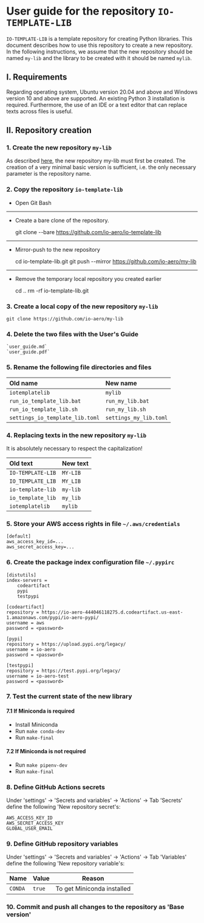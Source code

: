 # User guide for the repository `IO-TEMPLATE-LIB`

`IO-TEMPLATE-LIB` is a template repository for creating Python libraries. 
This document describes how to use this repository to create a new repository. 
In the following instructions, we assume that the new repository should be named `my-lib` and the library to be created with it should be named `mylib`.

## I. Requirements

Regarding operating system, Ubuntu version 20.04 and above and Windows version 10 and above are supported. An existing Python 3 installation is required.
Furthermore, the use of an IDE or a text editor that can replace texts across files is useful.

## II. Repository creation

### 1. Create the new repository `my-lib`

As described [here](https://docs.github.com/en/repositories/creating-and-managing-repositories/creating-a-new-repository), the new repository my-lib must first be created. The creation of a very minimal basic version is sufficient, i.e. the only necessary parameter is the repository name.

### 2. Copy the repository `io-template-lib`

- Open Git Bash
---
- Create a bare clone of the repository.

    git clone --bare https://github.com/io-aero/io-template-lib
---
- Mirror-push to the new repository

    cd io-template-lib.git
    git push --mirror https://github.com/io-aero/my-lib
---
- Remove the temporary local repository you created earlier

    cd ..
    rm -rf io-template-lib.git

### 3. Create a local copy of the new repository `my-lib`

    git clone https://github.com/io-aero/my-lib

### 4. Delete the two files with the User's Guide

    `user_guide.md`
    `user_guide.pdf`

### 5. Rename the following file directories and files

| Old name                        | New name               |
|:--------------------------------|:-----------------------|
| `iotemplatelib`                 | `mylib`                |
| `run_io_template_lib.bat`       | `run_my_lib.bat`       |
| `run_io_template_lib.sh`        | `run_my_lib.sh`        |
| `settings_io_template_lib.toml` | `settings_my_lib.toml` |

### 4. Replacing texts in the new repository `my-lib`

It is absolutely necessary to respect the capitalization!

| Old text           | New text  |
|:-------------------|:----------|
| `IO-TEMPLATE-LIB`  | `MY-LIB`  |
| `IO_TEMPLATE_LIB`  | `MY_LIB`  |
| `io-template-lib`  | `my-lib`  |
| `io_template_lib`  | `my_lib`  |
| `iotemplatelib`    | `mylib`   |

### 5. Store your AWS access rights in file `~/.aws/credentials`

    [default]
    aws_access_key_id=...
    aws_secret_access_key=...

### 6. Create the package index configuration file `~/.pypirc`

    [distutils]
    index-servers = 
        codeartifact
        pypi
        testpypi
    
    [codeartifact]
    repository = https://io-aero-444046118275.d.codeartifact.us-east-1.amazonaws.com/pypi/io-aero-pypi/
    username = aws
    password = <password>
    
    [pypi]
    repository = https://upload.pypi.org/legacy/
    username = io-aero
    password = <password>
    
    [testpypi]
    repository = https://test.pypi.org/legacy/
    username = io-aero-test
    password = <password>

### 7. Test the current state of the new library

#### 7.1 If Miniconda is required 

- Install Miniconda
- Run `make conda-dev`
- Run `make-final`

#### 7.2 If Miniconda is not required

- Run `make pipenv-dev`
- Run `make-final`

### 8. Define GitHub Actions secrets

Under 'settings' -> 'Secrets and variables' -> 'Actions' -> Tab 'Secrets' define the following 'New repository secret's:

    AWS_ACCESS_KEY_ID
    AWS_SECRET_ACCESS_KEY
    GLOBAL_USER_EMAIL

### 9. Define GitHub repository variables

Under 'settings' -> 'Secrets and variables' -> 'Actions' -> Tab 'Variables' define the following 'New repository variable's:

| Name    | Value  | Reason                     |
|---------|--------|----------------------------|
| `CONDA` | `true` | To get Miniconda installed |

### 10. Commit and push all changes to the repository as 'Base version'
